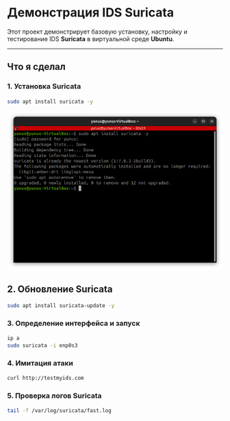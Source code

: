 # Демонстрация IDS Suricata

Этот проект демонстрирует базовую установку, настройку и тестирование IDS **Suricata** в виртуальной среде **Ubuntu**.

---

## Что я сделал

### 1. Установка Suricata
```bash
sudo apt install suricata -y
```

![123](https://github.com/erbaevy/YunusSecurityLab/blob/main/suricata/screenshots/1-install.png)

## 2. Обновление Suricata
```bash
sudo apt install suricata-update -y

```
### 3. Определение интерфейса и запуск
```bash
ip a
sudo suricata -i enp0s3

```
### 4. Имитация атаки
```bash
curl http://testmyids.com

```
### 5. Проверка логов Suricata
```bash
tail -f /var/log/suricata/fast.log

```
